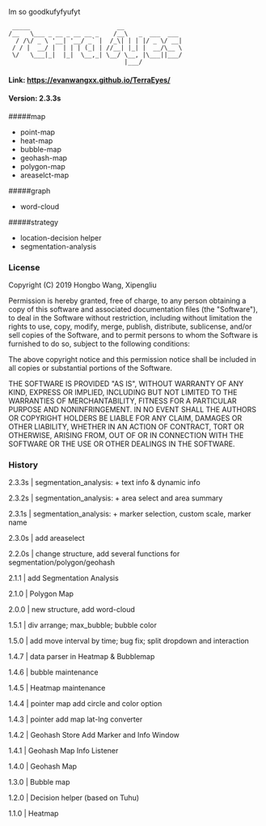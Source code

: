 
Im so goodkufyfyufyt

     _____                        __                
    /__   \___ _ __ _ __ __ _    /__\   _  ___  ___ 
      / /\/ _ \ '__| '__/ _` |  /_\| | | |/ _ \/ __|
     / / |  __/ |  | | | (_| | //__| |_| |  __/\__ \
     \/   \___|_|  |_|  \__,_| \__/ \__, |\___||___/
                                    |___/           


#### Link:  https://evanwangxx.github.io/TerraEyes/

#### Version: 2.3.3s

#####map

* point-map
* heat-map
* bubble-map
* geohash-map
* polygon-map
* areaselct-map

#####graph

* word-cloud

#####strategy

* location-decision helper
* segmentation-analysis

### License
Copyright (C) 2019 Hongbo Wang, Xipengliu 

Permission is hereby granted, free of charge, to any person obtaining a copy of this software and associated documentation files (the "Software"), to deal in the Software without restriction, including without limitation the rights to use, copy, modify, merge, publish, distribute, sublicense, and/or sell copies of the Software, and to permit persons to whom the Software is furnished to do so, subject to the following conditions:

The above copyright notice and this permission notice shall be included in all copies or substantial portions of the Software.

THE SOFTWARE IS PROVIDED "AS IS", WITHOUT WARRANTY OF ANY KIND, EXPRESS OR IMPLIED, INCLUDING BUT NOT LIMITED TO THE WARRANTIES OF MERCHANTABILITY, FITNESS FOR A PARTICULAR PURPOSE AND NONINFRINGEMENT. IN NO EVENT SHALL THE AUTHORS OR COPYRIGHT HOLDERS BE LIABLE FOR ANY CLAIM, DAMAGES OR OTHER LIABILITY, WHETHER IN AN ACTION OF CONTRACT, TORT OR OTHERWISE, ARISING FROM, OUT OF OR IN CONNECTION WITH THE SOFTWARE OR THE USE OR OTHER DEALINGS IN THE SOFTWARE.


### History

2.3.3s  | segmentation_analysis: + text info & dynamic info

2.3.2s  | segmentation_analysis: + area select and area summary

2.3.1s  | segmentation_analysis: + marker selection, custom scale, marker name

2.3.0s  | add areaselect

2.2.0s  | change structure, add several functions for segmentation/polygon/geohash

2.1.1  | add Segmentation Analysis

2.1.0  | Polygon Map

2.0.0  | new structure, add word-cloud

1.5.1  | div arrange; max_bubble; bubble color 

1.5.0  | add move interval by time; bug fix; split dropdown and interaction

1.4.7  | data parser in Heatmap & Bubblemap

1.4.6  | bubble maintenance

1.4.5  | Heatmap maintenance

1.4.4  | pointer map add circle and color option

1.4.3  | pointer add map lat-lng converter

1.4.2  | Geohash Store Add Marker and Info Window

1.4.1  | Geohash Map Info Listener

1.4.0  | Geohash Map

1.3.0  | Bubble map

1.2.0  | Decision helper (based on Tuhu)

1.1.0  | Heatmap
